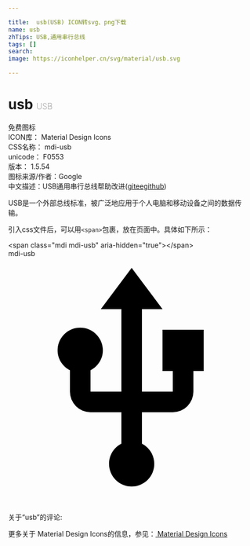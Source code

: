 ```yaml
---

title:  usb(USB) ICON转svg、png下载
name: usb
zhTips: USB,通用串行总线
tags: []
search: 
image: https://iconhelper.cn/svg/material/usb.svg

---
```


# usb  <small style="font-size: 60%;font-weight: 100">USB</small>


<div class="detail-page">
<p>
<span><span class="badge-success badge">免费图标</span> </span>
<br/>
<span>
ICON库：
<span class="badge-secondary badge">Material Design Icons</span> 
</span>
<br/>
<span>
CSS名称：
<span class="badge-secondary badge">mdi-usb</span> 
</span>
<br/>
<span>
unicode：
<span class="badge-secondary badge">F0553</span> 
<copy-btn content='F0553' btn-title=""></copy-btn>
<copy-btn :content='String.fromCodePoint(parseInt("F0553", 16))' btn-title="复制U"></copy-btn>
</span>
<br/>
<span>
版本：
<span class="badge-secondary badge">1.5.54</span> 
</span>
<br/>
<span>图标来源/作者：<span class="badge-light badge">Google</span></span> 
<br/>
<span class="zh-detail">中文描述：<span class="badge-primary badge">USB</span><span class="badge-primary badge">通用串行总线</span><span class="help-link"><span>帮助改进</span>(<a href="https://gitee.com/liuwave/icon-helper/edit/master/json/material/usb.json" target="_blank" rel="noopener noreferrer">gitee</a><a href="https://github.com/liuwave/icon-helper/edit/master/json/material/usb.json" target="_blank" rel="noopener noreferrer">github</a></span>)</span><br/>
</p>
</div><div class="description description alert alert-light">USB是一个外部总线标准，被广泛地应用于个人电脑和移动设备之间的数据传输。</div>
<div class="alert alert-dark">
  <i class="mdi mdi-usb mdi-48px"></i>
  <i class="mdi mdi-usb mdi-36px"></i>
  <i class="mdi mdi-usb mdi-24px"></i>
  <i class="mdi mdi-usb mdi-18px"></i>
</div>
<div>
  <p>引入css文件后，可以用<code>&lt;span&gt;</code>包裹，放在页面中。具体如下所示：    
  </p>
  <div class="alert alert-primary" style="font-size: 14px">
    &lt;span class="mdi mdi-usb" aria-hidden="true"&gt;&lt;/span&gt;
    <copy-btn content='<span class="mdi mdi-usb" aria-hidden="true"></span>'></copy-btn>
  </div>
  <div class="alert alert-secondary">
    <i class="mdi mdi-usb"
    style="font-size: 24px"
    aria-hidden="true"></i> mdi-usb
    <copy-btn content="mdi-usb" btn-title="复制图标名称"></copy-btn>
  </div>
</div>
<div id="svg" class="svg-wrap">
<svg xmlns="http://www.w3.org/2000/svg" viewBox="0 0 24 24"><path d="M15,7V11H16V13H13V5H15L12,1L9,5H11V13H8V10.93C8.7,10.56 9.2,9.85 9.2,9C9.2,7.78 8.21,6.8 7,6.8C5.78,6.8 4.8,7.78 4.8,9C4.8,9.85 5.3,10.56 6,10.93V13A2,2 0 0,0 8,15H11V18.05C10.29,18.41 9.8,19.15 9.8,20A2.2,2.2 0 0,0 12,22.2A2.2,2.2 0 0,0 14.2,20C14.2,19.15 13.71,18.41 13,18.05V15H16A2,2 0 0,0 18,13V11H19V7H15Z" /></svg>
</div>
<detail full-name='mdi-usb'></detail>
<div>
<p>关于“usb”的评论:</p>
</div>
<Vssue title="关于“usb”的评论" ></Vssue>    
<div><p>更多关于 Material Design Icons的信息，参见：<a target="_blank" href="https://iconhelper.cn/material.html"> Material Design Icons</a>
</p></div>
